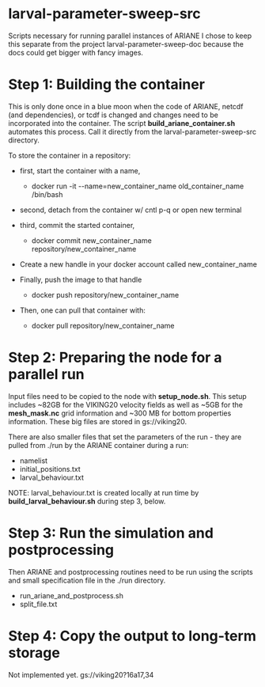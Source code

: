# larval-parameter-sweep-src

Scripts necessary for running parallel instances of ARIANE
I chose to keep this separate from the project
larval-parameter-sweep-doc because the docs could get bigger
with fancy images.

# Step 1: Building the container

This is only done once in a blue moon when the code of
ARIANE, netcdf (and dependencies), or tcdf is changed
and changes need to be incorporated into the container.
The script **build_ariane_container.sh** automates this
process.  Call it directly from the larval-parameter-sweep-src
directory.

To store the container in a repository:
 
+ first, start the container​ with a name​,
 
     - docker run -it --name=new_container_name old_container_name  /bin/bash
 
+ second, detach from the container w/ cntl​ ​p-q or open new terminal
 
+ third, commit the started container,

     - docker commit new_container_name repository/new_container_name
 
+ Create a new handle in your docker account called new_container_name
 
+ Finally, push the image to that handle

    - docker push repository/new_container_name

+ Then, one can pull that container with:

    - docker pull repository/new_container_name

# Step 2: Preparing the node for a parallel run

Input files need to be copied to the node with **setup_node.sh**.
This setup includes ~82GB for the VIKING20 velocity fields
as well as ~5GB for the **mesh_mask.nc** grid information
and ~300 MB for bottom properties information.  These big files
are stored in gs://viking20.

There are also smaller files  that set the parameters of
the run - they are pulled from ./run by the ARIANE
container during a run:

+ namelist
+ initial_positions.txt
+ larval_behaviour.txt

NOTE: larval_behaviour.txt is created locally
at run time by **build_larval_behaviour.sh**
during step 3, below.

# Step 3: Run the simulation and postprocessing

Then ARIANE and postprocessing routines need to be run
using the scripts and small specification file in
the ./run directory.

+ run_ariane_and_postprocess.sh
+ split_file.txt

# Step 4: Copy the output to long-term storage

Not implemented yet.  gs://viking20?16a17,34
